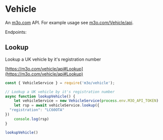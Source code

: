 # Vehicle

An [m3o.com](https://m3o.com) API. For example usage see [m3o.com/Vehicle/api](https://m3o.com/Vehicle/api).

Endpoints:

## Lookup

Lookup a UK vehicle by it's registration number


[https://m3o.com/vehicle/api#Lookup](https://m3o.com/vehicle/api#Lookup)

```js
const { VehicleService } = require('m3o/vehicle');

// Lookup a UK vehicle by it's registration number
async function lookupVehicle() {
	let vehicleService = new VehicleService(process.env.M3O_API_TOKEN)
	let rsp = await vehicleService.lookup({
  "registration": "LC60OTA"
})
	console.log(rsp)
}

lookupVehicle()
```
